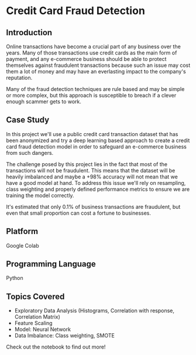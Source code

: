 # Credit Card Fraud Detection

## Introduction

Online transactions have become a crucial part of any business over the years. Many of those transactions use credit cards as the main form of payment, and any e-commerce business should be able to protect themselves against fraudulent transactions because such an issue may cost them a lot of money and may have an everlasting impact to the company's reputation.

Many of the fraud detection techniques are rule based and may be simple or more complex, but this approach is susceptible to breach if a clever enough scammer gets to work.

## Case Study

In this project we'll use a public credit card transaction dataset that has been anonymized and try a deep learning based approach to create a credit card fraud detection model in order to safeguard an e-commerce business from such dangers.

The challenge posed by this project lies in the fact that most of the transactions will not be fraudulent. This means that the dataset will be heavily imbalanced and maybe a +98% accuracy will not mean that we have a good model at hand. To address this issue we'll rely on resampling, class weighting and properly defined performance metrics to ensure we are training the model correctly. 

It's estimated that only 0.1% of business transactions are fraudulent, but even that small proportion can cost a fortune to businesses. 

## Platform
Google Colab

## Programming Language
Python

## Topics Covered
- Exploratory Data Analysis (Histograms, Correlation with response, Correlation Matrix)
- Feature Scaling
- Model: Neural Network
- Data Imbalance: Class weighting, SMOTE

Check out the notebook to find out more!
